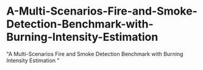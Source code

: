 # A-Multi-Scenarios-Fire-and-Smoke-Detection-Benchmark-with-Burning-Intensity-Estimation
"A Multi-Scenarios Fire and Smoke Detection Benchmark with Burning Intensity Estimation "
